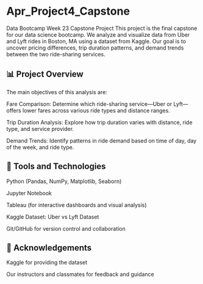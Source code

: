 # Apr_Project4_Capstone
Data Bootcamp Week 23 Capstone Project
This project is the final capstone for our data science bootcamp. We analyze and visualize data from Uber and Lyft rides in Boston, MA using a dataset from Kaggle. Our goal is to uncover pricing differences, trip duration patterns, and demand trends between the two ride-sharing services.

## 📊 Project Overview
The main objectives of this analysis are:

Fare Comparison: Determine which ride-sharing service—Uber or Lyft—offers lower fares across various ride types and distance ranges.

Trip Duration Analysis: Explore how trip duration varies with distance, ride type, and service provider.

Demand Trends: Identify patterns in ride demand based on time of day, day of the week, and ride type.

## 🧰 Tools and Technologies
Python (Pandas, NumPy, Matplotlib, Seaborn)

Jupyter Notebook

Tableau (for interactive dashboards and visual analysis)

Kaggle Dataset: Uber vs Lyft Dataset

Git/GitHub for version control and collaboration

## 📝 Acknowledgements
Kaggle for providing the dataset

Our instructors and classmates for feedback and guidance
